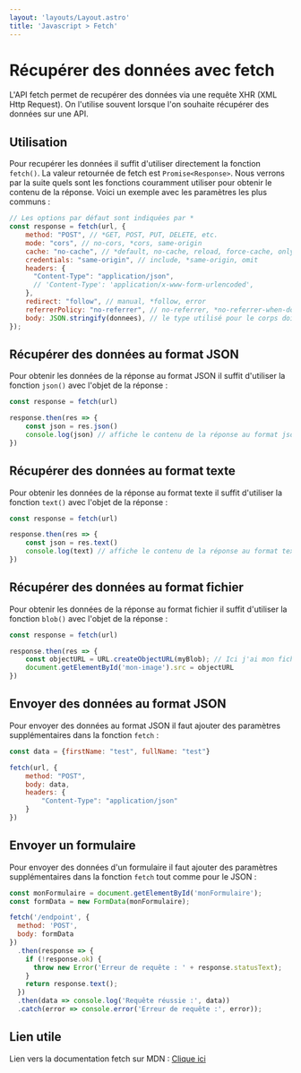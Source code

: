 ```yaml
---
layout: 'layouts/Layout.astro'
title: 'Javascript > Fetch'
---
```


# Récupérer des données avec fetch

L'API fetch permet de recupérer des données via une requête XHR (XML Http Request). On l'utilise souvent lorsque l'on souhaite récupérer des données sur une API.

## Utilisation

Pour recupérer les données il suffit d'utiliser directement la fonction `fetch()`. La valeur retournée de fetch est `Promise<Response>`. Nous verrons par la suite quels sont les fonctions couramment utiliser pour obtenir le contenu de la réponse. Voici un exemple avec les paramètres les plus communs :
```js
// Les options par défaut sont indiquées par *
const response = fetch(url, {
    method: "POST", // *GET, POST, PUT, DELETE, etc.
    mode: "cors", // no-cors, *cors, same-origin
    cache: "no-cache", // *default, no-cache, reload, force-cache, only-if-cached
    credentials: "same-origin", // include, *same-origin, omit
    headers: {
      "Content-Type": "application/json",
      // 'Content-Type': 'application/x-www-form-urlencoded',
    },
    redirect: "follow", // manual, *follow, error
    referrerPolicy: "no-referrer", // no-referrer, *no-referrer-when-downgrade, origin, origin-when-cross-origin, same-origin, strict-origin, strict-origin-when-cross-origin, unsafe-url
    body: JSON.stringify(donnees), // le type utilisé pour le corps doit correspondre à l'en-tête "Content-Type"
});

```

## Récupérer des données au format JSON

Pour obtenir les données de la réponse au format JSON il suffit d'utiliser la fonction `json()` avec l'objet de la réponse :
```js
const response = fetch(url)

response.then(res => {
    const json = res.json()
    console.log(json) // affiche le contenu de la réponse au format json (donc un type Object)
})
```

## Récupérer des données au format texte

Pour obtenir les données de la réponse au format texte il suffit d'utiliser la fonction `text()` avec l'objet de la réponse :
```js
const response = fetch(url)

response.then(res => {
    const json = res.text()
    console.log(text) // affiche le contenu de la réponse au format text (donc un type string)
})
```

## Récupérer des données au format fichier

Pour obtenir les données de la réponse au format fichier il suffit d'utiliser la fonction `blob()` avec l'objet de la réponse :
```js
const response = fetch(url)

response.then(res => {
    const objectURL = URL.createObjectURL(myBlob); // Ici j'ai mon fichier sous forme d'url par exemple que je peux place dans une image pour l'afficher
    document.getElementById('mon-image').src = objectURL
})
```


## Envoyer des données au format JSON

Pour envoyer des données au format JSON il faut ajouter des paramètres supplémentaires dans la fonction `fetch` :
```js
const data = {firstName: "test", fullName: "test"}

fetch(url, {
    method: "POST",
    body: data,
    headers: {
        "Content-Type": "application/json"
    }
})

```

## Envoyer un formulaire

Pour envoyer des données d'un formulaire il faut ajouter des paramètres supplémentaires dans la fonction `fetch` tout comme pour le JSON :

```js
const monFormulaire = document.getElementById('monFormulaire');
const formData = new FormData(monFormulaire);

fetch('/endpoint', {
  method: 'POST',
  body: formData
})
  .then(response => {
    if (!response.ok) {
      throw new Error('Erreur de requête : ' + response.statusText);
    }
    return response.text();
  })
  .then(data => console.log('Requête réussie :', data))
  .catch(error => console.error('Erreur de requête :', error));
```

## Lien utile

Lien vers la documentation fetch sur MDN : [Clique ici](https://developer.mozilla.org/fr/docs/Web/API/Fetch_API)
